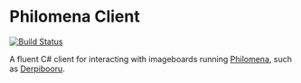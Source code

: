 # Philomena Client

[![Build Status](https://travis-ci.com/Sibusten/philomena-client.svg?branch=main)](https://travis-ci.com/Sibusten/philomena-client)

A fluent C# client for interacting with imageboards running [Philomena](https://github.com/derpibooru/philomena), such as [Derpibooru](https://derpibooru.org).
